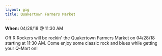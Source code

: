 ```yaml
---
layout: gig
title: Quakertown Farmers Market
---
```

**When:** 04/28/18 @ 11:30 AM

Off R Rockers will be rockin' the Quakertown Farmers Market on 04/28/18 starting at 11:30 AM. Come enjoy some classic rock and blues while getting your Q-Mart on!
